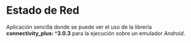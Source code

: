 # Estado de Red
Aplicación sencilla donde se puede ver el uso de la librería **connectivity_plus: ^3.0.3** para la ejecución sobre un emulador *Android*.